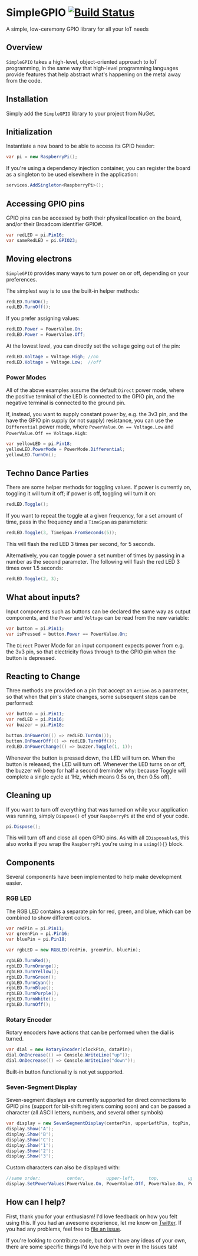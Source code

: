 # SimpleGPIO [![Build Status](https://travis-ci.org/stevedesmond-ca/SimpleGPIO.svg?branch=master)](https://travis-ci.org/stevedesmond-ca/SimpleGPIO)
A simple, low-ceremony GPIO library for all your IoT needs

## Overview

`SimpleGPIO` takes a high-level, object-oriented approach to IoT programming, in the same way that high-level programming languages provide features that help abstract what's happening on the metal away from the code.

## Installation

Simply add the `SimpleGPIO` library to your project from NuGet.

## Initialization

Instantiate a new board to be able to access its GPIO header:
```C#
var pi = new RaspberryPi();
```

If you're using a dependency injection container, you can register the board as a singleton to be used elsewhere in the application:
```C#
services.AddSingleton<RaspberryPi>();
```

## Accessing GPIO pins

GPIO pins can be accessed by both their physical location on the board, and/or their Broadcom identifier GPIO#.
```C#
var redLED = pi.Pin16;
var sameRedLED = pi.GPIO23;
```

## Moving electrons

`SimpleGPIO` provides many ways to turn power on or off, depending on your preferences.

The simplest way is to use the built-in helper methods:
```C#
redLED.TurnOn();
redLED.TurnOff();
```

If you prefer assigning values:
```C#
redLED.Power = PowerValue.On;
redLED.Power = PowerValue.Off;
```

At the lowest level, you can directly set the voltage going out of the pin:
```C#
redLED.Voltage = Voltage.High; //on
redLED.Voltage = Voltage.Low;  //off
```

### Power Modes

All of the above examples assume the default `Direct` power mode, where the positive terminal of the LED is connected to the GPIO pin, and the negative terminal is connected to the ground pin.

If, instead, you want to supply constant power by, e.g. the 3v3 pin, and the have the GPIO pin supply (or not supply) resistance, you can use the `Differential` power mode, where `PowerValue.On == Voltage.Low` and `PowerValue.Off == Voltage.High`:
```C#
var yellowLED = pi.Pin18;
yellowLED.PowerMode = PowerMode.Differential;
yellowLED.TurnOn();
```

## Techno Dance Parties

There are some helper methods for toggling values. If power is currently on, toggling it will turn it off; if power is off, toggling will turn it on:
```C#
redLED.Toggle();
```

If you want to repeat the toggle at a given frequency, for a set amount of time, pass in the frequency and a `TimeSpan` as parameters:
```C#
redLED.Toggle(3, TimeSpan.FromSeconds(5));
```
This will flash the red LED 3 times per second, for 5 seconds.

Alternatively, you can toggle power a set number of times by passing in a number as the second parameter. The following will flash the red LED 3 times over 1.5 seconds:
```C#
redLED.Toggle(2, 3);
```

## What about inputs?

Input components such as buttons can be declared the same way as output components, and the `Power` and `Voltage` can be read from the new variable:
```C#
var button = pi.Pin11;
var isPressed = button.Power == PowerValue.On;
```

The `Direct` Power Mode for an input component expects power from e.g. the 3v3 pin, so that electricity flows through to the GPIO pin when the button is depressed.

## Reacting to Change

Three methods are provided on a pin that accept an `Action` as a parameter, so that when that pin's state changes, some subsequent steps can be performed:
```C#
var button = pi.Pin11;
var redLED = pi.Pin16;
var buzzer = pi.Pin18;

button.OnPowerOn(() => redLED.TurnOn());
button.OnPowerOff(() => redLED.TurnOff());
redLED.OnPowerChange(() => buzzer.Toggle(1, 1));
```

Whenever the button is pressed down, the LED will turn on. When the button is released, the LED will turn off. Whenever the LED turns on or off, the buzzer will beep for half a second (reminder why: because Toggle will complete a single cycle at 1Hz, which means 0.5s on, then 0.5s off).

## Cleaning up

If you want to turn off everything that was turned on while your application was running, simply `Dispose()` of your `RaspberryPi` at the end of your code.

```C#
pi.Dispose();
```

This will turn off and close all open GPIO pins. As with all `IDisposable`s, this also works if you wrap the `RaspberryPi` you're using in a `using(){}` block.

## Components

Several components have been implemented to help make development easier.

### RGB LED

The RGB LED contains a separate pin for red, green, and blue, which can be combined to show different colors.

```C#
var redPin = pi.Pin11;
var greenPin = pi.Pin16;
var bluePin = pi.Pin18;

var rgbLED = new RGBLED(redPin, greenPin, bluePin);

rgbLED.TurnRed();
rgbLED.TurnOrange();
rgbLED.TurnYellow();
rgbLED.TurnGreen();
rgbLED.TurnCyan();
rgbLED.TurnBlue();
rgbLED.TurnPurple();
rgbLED.TurnWhite();
rgbLED.TurnOff();
```

### Rotary Encoder

Rotary encoders have actions that can be performed when the dial is turned.

```C#
var dial = new RotaryEncoder(clockPin, dataPin);
dial.OnIncrease(() => Console.WriteLine("up"));
dial.OnDecrease(() => Console.WriteLine("down"));
```

Built-in button functionality is not yet supported.

### Seven-Segment Display

Seven-segment displays are currently supported for direct connections to GPIO pins (support for bit-shift registers coming soon) and can be passed a character (all ASCII letters, numbers, and several other symbols)

```C#
var display = new SevenSegmentDisplay(centerPin, upperLeftPin, topPin, upperRightPin, lowerLeftPin, bottomPin, lowerRightPin, /*optional*/decimalPin);
display.Show('A');
display.Show('B');
display.Show('C');
display.Show('1');
display.Show('2');
display.Show('3');
```

Custom characters can also be displayed with:
```C#
//same order:          center,        upper-left,     top,           upper-right,    lower-left,    bottom,         lower-right,   decimal (optional)
display.SetPowerValues(PowerValue.On, PowerValue.Off, PowerValue.On, PowerValue.Off, PowerValue.On, PowerValue.Off, PowerValue.On, PowerValue.Off);
```

## How can I help?

First, thank you for your enthusiasm! I'd love feedback on how you felt using this. If you had an awesome experience, let me know on [Twitter](https://twitter.com/intent/tweet?text=.@stevedesmond_ca&hashtags=SimpleGPIO). If you had any problems, feel free to [file an issue](https://github.com/stevedesmond-ca/SimpleGPIO/issues/new).

If you're looking to contribute code, but don't have any ideas of your own, there are some specific things I'd love help with over in the Issues tab!
